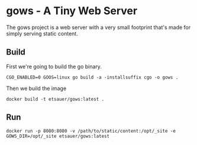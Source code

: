 # gows - A Tiny Web Server

The gows project is a web server with a very small footprint that's made for simply serving static content.

## Build

First we're going to build the go binary.

```
CGO_ENABLED=0 GOOS=linux go build -a -installsuffix cgo -o gows .
```

Then we build the image

```
docker build -t etsauer/gows:latest .
```

## Run

```
docker run -p 8080:8080 -v /path/to/static/content:/opt/_site -e GOWS_DIR=/opt/_site etsauer/gows:latest
```
